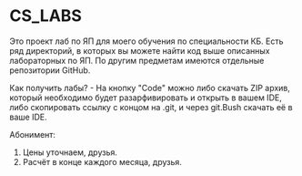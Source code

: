 # CS_LABS
Это проект лаб по ЯП для моего обучения по специальности КБ. Есть ряд директорий, в которых вы можете найти код выше описанных лабораторных по ЯП. По другим предметам имеются отдельные репозитории GitHub. 

Как получить лабы? - На кнопку "Code" можно либо скачать ZIP архив, который необходимо будет разарфивировать и открыть в вашем IDE, либо скопировать ссылку с концом на .git, и через git.Bush скачать её в ваше IDE.

Абонимент: 
  1. Цены уточнаем, друзья.
  2. Расчёт в конце каждого месяца, друзья.
